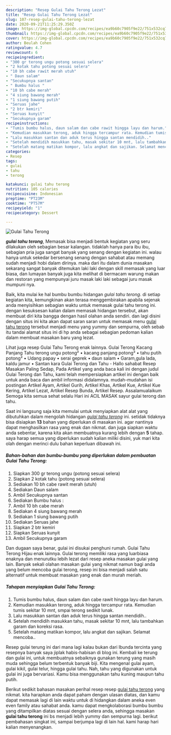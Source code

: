 ```yaml
---
description: "Resep Gulai Tahu Terong Lezat"
title: "Resep Gulai Tahu Terong Lezat"
slug: 107-resep-gulai-tahu-terong-lezat
date: 2020-09-21T11:25:29.350Z
image: https://img-global.cpcdn.com/recipes/ea9b60c7905f9e22/751x532cq70/gulai-tahu-terong-foto-resep-utama.jpg
thumbnail: https://img-global.cpcdn.com/recipes/ea9b60c7905f9e22/751x532cq70/gulai-tahu-terong-foto-resep-utama.jpg
cover: https://img-global.cpcdn.com/recipes/ea9b60c7905f9e22/751x532cq70/gulai-tahu-terong-foto-resep-utama.jpg
author: Beulah Cohen
ratingvalue: 4.7
reviewcount: 6
recipeingredient:
- "300 gr terong ungu potong sesuai selera"
- "2 kotak tahu potong sesuai selera"
- "10 bh cabe rawit merah utuh"
- " Daun salam"
- "Secukupnya santan"
- " Bumbu halus "
- "10 bh cabe merah"
- "4 siung bawang merah"
- "1 siung bawang putih"
- "Seruas jahe"
- "2 btr kemiri"
- "Seruas kunyit"
- "Secukupnya garam"
recipeinstructions:
- "Tumis bumbu halus, daun salam dan cabe rawit hingga layu dan harum."
- "Kemudian masukkan terong, aduk hingga tercampur rata. Kemudian tumis sekitar 10 mnt, smpai terong sedikit lunak."
- "Lalu masukkan santan dan aduk terus hingga santan mendidih.."
- "Setelah mendidih masukkan tahu, masak sekitar 10 mnt, lalu tambahkan garam dan koreksi rasa."
- "Setelah matang matikan kompor, lalu angkat dan sajikan. Selamat mencoba.."
categories:
- Resep
tags:
- gulai
- tahu
- terong

katakunci: gulai tahu terong 
nutrition: 105 calories
recipecuisine: Indonesian
preptime: "PT23M"
cooktime: "PT57M"
recipeyield: "1"
recipecategory: Dessert

---
```



![Gulai Tahu Terong](https://img-global.cpcdn.com/recipes/ea9b60c7905f9e22/751x532cq70/gulai-tahu-terong-foto-resep-utama.jpg)

<b><i>gulai tahu terong</i></b>, Memasak bisa menjadi bentuk kegiatan yang seru dilakukan oleh sebagian besar kalangan. tidaklah hanya para ibu ibu, sebagian pria juga sangat banyak yang senang dengan kegiatan ini. walau hanya untuk sekedar bersenang senang dengan sahabat atau memang sudah menjadi hobi dalam dirinya. maka dari itu dalam dunia masakan sekarang sangat banyak ditemukan laki laki dengan skill memasak yang luar biasa, dan lumayan banyak juga kita melihat di bermacam warung makan dan restoran yang mempunyai juru masak laki laki sebagai juru masak mumpuni nya.

Baik, kita mulai ke hal bumbu bumbu hidangan <i>gulai tahu terong</i>. di setiap kegiatan kita, kemungkinan akan terasa menggembirakan apabila sejenak anda menyisihkan sebagian waktu untuk memasak gulai tahu terong ini. dengan kesuksesan kalian dalam memasak hidangan tersebut, akan membuat diri kita bangga dengan hasil olahan anda sendiri. dan lagi disini dengan situs ini kita akan dapat saran saran untuk memasak menu <u>gulai tahu terong</u> tersebut menjadi menu yang yummy dan sempurna, oleh sebab itu tandai alamat situs ini di hp anda sebagai sebagian pedoman kalian dalam membuat masakan baru yang lezat.

Lihat juga resep Gulai Tahu Terong enak lainnya. Gulai Terong Kacang Panjang Tahu terong ungu potong² • kacang panjang potong² • tahu putih potong² • Udang papay • serai geprek • daun salam • Garam,gula lada, kaldu jamur • Santan kara Gulai Terong dan Tahu - Hallo sahabat Resep Masakan Paling Sedap, Pada Artikel yang anda baca kali ini dengan judul Gulai Terong dan Tahu, kami telah mempersiapkan artikel ini dengan baik untuk anda baca dan ambil informasi didalamnya. mudah-mudahan isi postingan Artikel Ayam, Artikel Gurih, Artikel Khas, Artikel Kue, Artikel Kue Kering, Artikel Lezat, Artikel Resep Bunda, Artikel Resep. Assalamualaikum Semoga kita semua sehat selalu Hari ini ACIL MASAK sayur gulai terong dan tahu.


Saat ini langsung saja kita memulai untuk menyiapkan alat alat yang dibutuhkan dalam mengolah hidangan <u><i>gulai tahu terong</i></u> ini. setidak tidaknya bisa disiapkan <b>13</b> bahan yang diperlukan di masakan ini. agar nantinya dapat menghasilkan rasa yang enak dan nikmat. dan juga siapkan waktu anda sebentar, karena kita akan membuatnya kurang lebih dengan <b>5</b> tahap. saya harap semua yang diperlukan sudah kalian miliki disini, yuk mari kita olah dengan merinci dulu bahan keperluan dibawah ini.

<!--inarticleads1-->

##### Bahan-bahan dan bumbu-bumbu yang diperlukan dalam pembuatan Gulai Tahu Terong:

1. Siapkan 300 gr terong ungu (potong sesuai selera)
1. Siapkan 2 kotak tahu (potong sesuai selera)
1. Sediakan 10 bh cabe rawit merah (utuh)
1. Sediakan  Daun salam
1. Ambil Secukupnya santan
1. Sediakan  Bumbu halus :
1. Ambil 10 bh cabe merah
1. Sediakan 4 siung bawang merah
1. Sediakan 1 siung bawang putih
1. Sediakan Seruas jahe
1. Siapkan 2 btr kemiri
1. Siapkan Seruas kunyit
1. Ambil Secukupnya garam


Dan dugaan saya benar, gulai ini disukai penghuni rumah. Gulai Tahu Terong Hijau enak lainnya. Gulai terong memiliki rasa yang luarbiasa enaknya dan menurutku lebih lezat dari resep aneka masakan gulai yang lain. Banyak sekali olahan masakan gulai yang nikmat namun bagi anda yang belum mencoba gulai terong, resep ini bisa menjadi salah satu alternatif untuk membuat masakan yang enak dan murah meriah. 

<!--inarticleads2-->

##### Tahapan menyiapkan Gulai Tahu Terong:

1. Tumis bumbu halus, daun salam dan cabe rawit hingga layu dan harum.
1. Kemudian masukkan terong, aduk hingga tercampur rata. Kemudian tumis sekitar 10 mnt, smpai terong sedikit lunak.
1. Lalu masukkan santan dan aduk terus hingga santan mendidih..
1. Setelah mendidih masukkan tahu, masak sekitar 10 mnt, lalu tambahkan garam dan koreksi rasa.
1. Setelah matang matikan kompor, lalu angkat dan sajikan. Selamat mencoba..


Resep gulai terung ini dari mana lagi kalau bukan dari Ibunda tercinta yang resepnya banyak saya jiplak habis-habisan di blog ini. Kembali ke terung dan gulai ini, untuk membuatnya sebaiknya gunakan terung yang masih muda sehingga belum terbentuk banyak biji. Kita mengenal gulai ayam, gulai kikil, gulai telur, hingga gulai tahu. Nah, tahu yang digunakan untuk gulai ini juga bervariasi. Kamu bisa menggunakan tahu kuning maupun tahu putih. 

Berikut sedikit bahasan masakan perihal resep resep <u>gulai tahu terong</u> yang nikmat. kita harapkan anda dapat paham dengan ulasan diatas, dan kamu dapat memasak lagi di lain waktu untuk di hidangkan dalam aneka even even family atau sahabat anda. kamu dapat mengkolaborasi bumbu bumbu yang ditampilkan diatas sesuai dengan selera anda, sehingga masakan <b>gulai tahu terong</b> ini bs menjadi lebih yummy dan sempurna lagi. berikut pembahasan singkat ini, sampai berjumpa lagi di lain hal. kami harap hari kalian menyenangkan.
